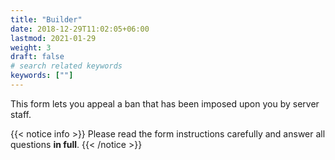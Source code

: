 ```yaml
---
title: "Builder"
date: 2018-12-29T11:02:05+06:00
lastmod: 2021-01-29
weight: 3
draft: false
# search related keywords
keywords: [""]
---
```


This form lets you appeal a ban that has been imposed upon you by server staff.

{{< notice info >}}
  Please read the form instructions carefully and answer all questions **in full**.
{{< /notice >}}